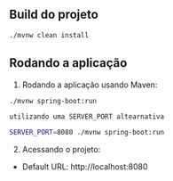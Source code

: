 ## Build do projeto

```bash
./mvnw clean install
```

## Rodando a aplicação

1. Rodando a aplicação usando Maven:

```bash
./mvnw spring-boot:run
```

`utilizando uma SERVER_PORT altearnativa`

```bash
SERVER_PORT=8080 ./mvnw spring-boot:run
```

2. Acessando o projeto:

- Default URL: http://localhost:8080
